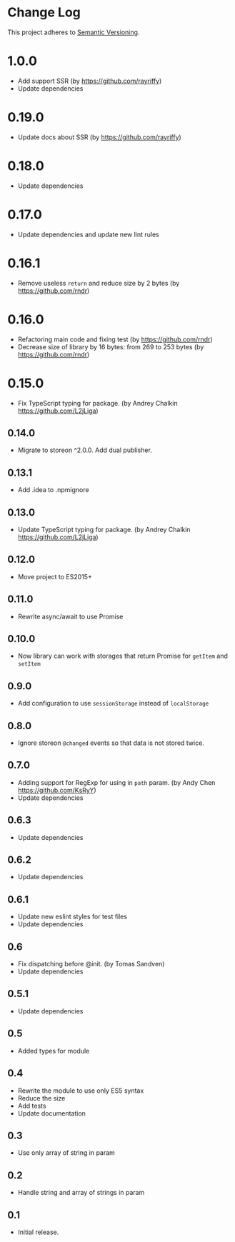 # Change Log
This project adheres to [Semantic Versioning](http://semver.org/).

# 1.0.0

* Add support SSR (by https://github.com/rayriffy)
* Update dependencies

# 0.19.0

* Update docs about SSR (by https://github.com/rayriffy)

# 0.18.0

* Update dependencies

# 0.17.0

* Update dependencies and update new lint rules

# 0.16.1

* Remove useless `return` and reduce size by 2 bytes (by https://github.com/rndr)

# 0.16.0

* Refactoring main code and fixing test (by https://github.com/rndr)
* Decrease size of library by 16 bytes: from 269 to 253 bytes (by https://github.com/rndr)

# 0.15.0

* Fix TypeScript typing for package. (by Andrey Chalkin https://github.com/L2jLiga)

## 0.14.0

* Migrate to storeon ^2.0.0. Add dual publisher.

## 0.13.1

* Add .idea to .npmignore

## 0.13.0

* Update TypeScript typing for package. (by Andrey Chalkin https://github.com/L2jLiga)

## 0.12.0

* Move project to ES2015+

## 0.11.0

* Rewrite async/await to use Promise

## 0.10.0

* Now library can work with storages that return Promise for `getItem` and `setItem`

## 0.9.0

* Add configuration to use `sessionStorage` instead of `localStorage`

## 0.8.0

* Ignore storeon `@changed` events so that data is not stored twice.

## 0.7.0

* Adding support for RegExp for using in `path` param. (by Andy Chen https://github.com/KsRyY)
* Update dependencies

## 0.6.3

* Update dependencies

## 0.6.2

* Update dependencies

## 0.6.1

* Update new eslint styles for test files
* Update dependencies

## 0.6

* Fix dispatching before @init. (by Tomas Sandven)
* Update dependencies

## 0.5.1

* Update dependencies

## 0.5

* Added types for module

## 0.4

* Rewrite the module to use only ES5 syntax
* Reduce the size
* Add tests
* Update documentation

## 0.3

* Use only array of string in param

## 0.2

* Handle string and array of strings in param

## 0.1
* Initial release.
